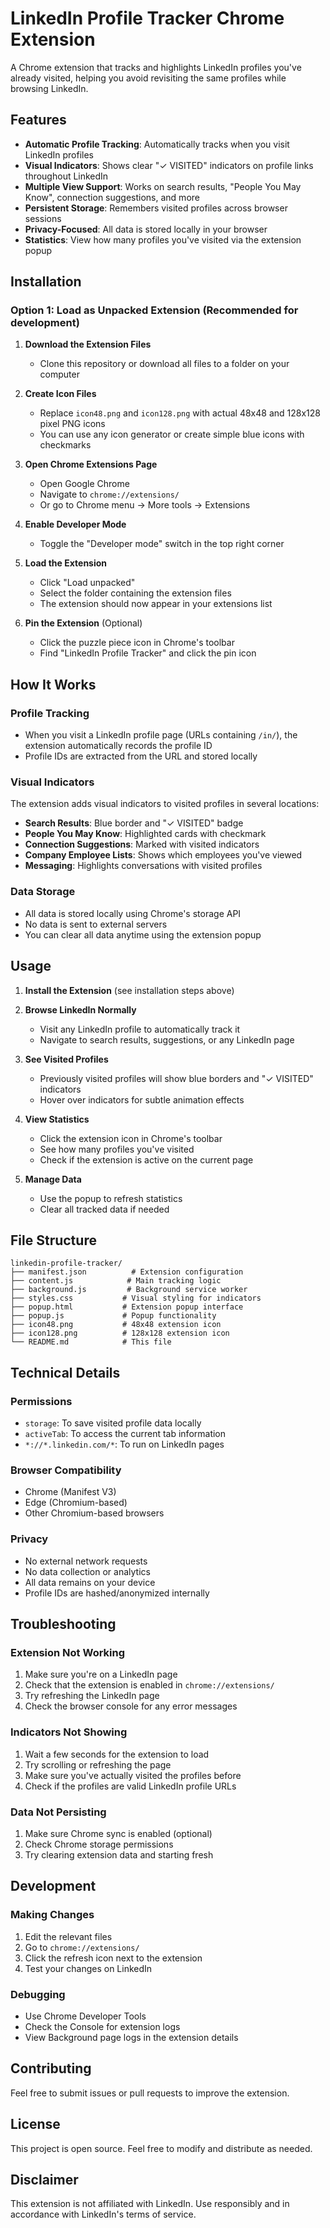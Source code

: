 # LinkedIn Profile Tracker Chrome Extension

A Chrome extension that tracks and highlights LinkedIn profiles you've already visited, helping you avoid revisiting the same profiles while browsing LinkedIn.

## Features

- **Automatic Profile Tracking**: Automatically tracks when you visit LinkedIn profiles
- **Visual Indicators**: Shows clear "✓ VISITED" indicators on profile links throughout LinkedIn
- **Multiple View Support**: Works on search results, "People You May Know", connection suggestions, and more
- **Persistent Storage**: Remembers visited profiles across browser sessions
- **Privacy-Focused**: All data is stored locally in your browser
- **Statistics**: View how many profiles you've visited via the extension popup

## Installation

### Option 1: Load as Unpacked Extension (Recommended for development)

1. **Download the Extension Files**

   - Clone this repository or download all files to a folder on your computer

2. **Create Icon Files**

   - Replace `icon48.png` and `icon128.png` with actual 48x48 and 128x128 pixel PNG icons
   - You can use any icon generator or create simple blue icons with checkmarks

3. **Open Chrome Extensions Page**

   - Open Google Chrome
   - Navigate to `chrome://extensions/`
   - Or go to Chrome menu → More tools → Extensions

4. **Enable Developer Mode**

   - Toggle the "Developer mode" switch in the top right corner

5. **Load the Extension**

   - Click "Load unpacked"
   - Select the folder containing the extension files
   - The extension should now appear in your extensions list

6. **Pin the Extension** (Optional)
   - Click the puzzle piece icon in Chrome's toolbar
   - Find "LinkedIn Profile Tracker" and click the pin icon

## How It Works

### Profile Tracking

- When you visit a LinkedIn profile page (URLs containing `/in/`), the extension automatically records the profile ID
- Profile IDs are extracted from the URL and stored locally

### Visual Indicators

The extension adds visual indicators to visited profiles in several locations:

- **Search Results**: Blue border and "✓ VISITED" badge
- **People You May Know**: Highlighted cards with checkmark
- **Connection Suggestions**: Marked with visited indicators
- **Company Employee Lists**: Shows which employees you've viewed
- **Messaging**: Highlights conversations with visited profiles

### Data Storage

- All data is stored locally using Chrome's storage API
- No data is sent to external servers
- You can clear all data anytime using the extension popup

## Usage

1. **Install the Extension** (see installation steps above)

2. **Browse LinkedIn Normally**

   - Visit any LinkedIn profile to automatically track it
   - Navigate to search results, suggestions, or any LinkedIn page

3. **See Visited Profiles**

   - Previously visited profiles will show blue borders and "✓ VISITED" indicators
   - Hover over indicators for subtle animation effects

4. **View Statistics**

   - Click the extension icon in Chrome's toolbar
   - See how many profiles you've visited
   - Check if the extension is active on the current page

5. **Manage Data**
   - Use the popup to refresh statistics
   - Clear all tracked data if needed

## File Structure

```
linkedin-profile-tracker/
├── manifest.json          # Extension configuration
├── content.js            # Main tracking logic
├── background.js         # Background service worker
├── styles.css           # Visual styling for indicators
├── popup.html           # Extension popup interface
├── popup.js             # Popup functionality
├── icon48.png           # 48x48 extension icon
├── icon128.png          # 128x128 extension icon
└── README.md            # This file
```

## Technical Details

### Permissions

- `storage`: To save visited profile data locally
- `activeTab`: To access the current tab information
- `*://*.linkedin.com/*`: To run on LinkedIn pages

### Browser Compatibility

- Chrome (Manifest V3)
- Edge (Chromium-based)
- Other Chromium-based browsers

### Privacy

- No external network requests
- No data collection or analytics
- All data remains on your device
- Profile IDs are hashed/anonymized internally

## Troubleshooting

### Extension Not Working

1. Make sure you're on a LinkedIn page
2. Check that the extension is enabled in `chrome://extensions/`
3. Try refreshing the LinkedIn page
4. Check the browser console for any error messages

### Indicators Not Showing

1. Wait a few seconds for the extension to load
2. Try scrolling or refreshing the page
3. Make sure you've actually visited the profiles before
4. Check if the profiles are valid LinkedIn profile URLs

### Data Not Persisting

1. Make sure Chrome sync is enabled (optional)
2. Check Chrome storage permissions
3. Try clearing extension data and starting fresh

## Development

### Making Changes

1. Edit the relevant files
2. Go to `chrome://extensions/`
3. Click the refresh icon next to the extension
4. Test your changes on LinkedIn

### Debugging

- Use Chrome Developer Tools
- Check the Console for extension logs
- View Background page logs in the extension details

## Contributing

Feel free to submit issues or pull requests to improve the extension.

## License

This project is open source. Feel free to modify and distribute as needed.

## Disclaimer

This extension is not affiliated with LinkedIn. Use responsibly and in accordance with LinkedIn's terms of service.
